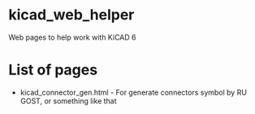 # kicad_web_helper
Web pages to help work with KiCAD 6

# List of pages
 * kicad_connector_gen.html - For generate connectors symbol by RU GOST, or something like that
